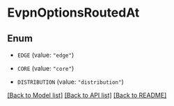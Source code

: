 # EvpnOptionsRoutedAt

## Enum


* `EDGE` (value: `"edge"`)

* `CORE` (value: `"core"`)

* `DISTRIBUTION` (value: `"distribution"`)


[[Back to Model list]](../README.md#documentation-for-models) [[Back to API list]](../README.md#documentation-for-api-endpoints) [[Back to README]](../README.md)


